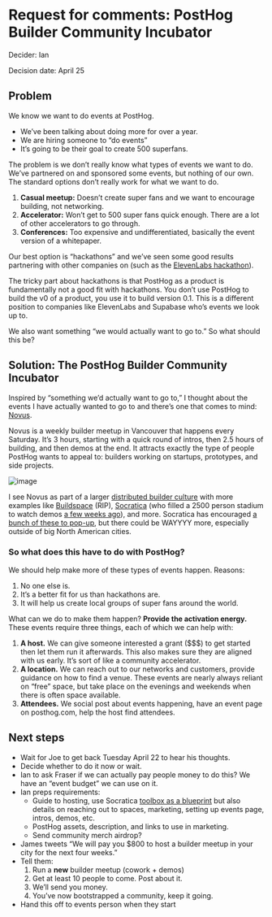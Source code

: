 # Request for comments: PostHog Builder Community Incubator

Decider: Ian

Decision date: April 25

## Problem

We know we want to do events at PostHog.

- We’ve been talking about doing more for over a year.
- We are hiring someone to “do events”
- It’s going to be their goal to create 500 superfans.

The problem is we don’t really know what types of events we want to do. We’ve partnered on and sponsored some events, but nothing of our own. The standard options don’t really work for what we want to do.

1. **Casual meetup:** Doesn’t create super fans and we want to encourage building, not networking.
2. **Accelerator:** Won’t get to 500 super fans quick enough. There are a lot of other accelerators to go through. 
3. **Conferences:** Too expensive and undifferentiated, basically the event version of a whitepaper. 

Our best option is “hackathons” and we’ve seen some good results partnering with other companies on (such as the [ElevenLabs hackathon](https://hackathon.elevenlabs.io/)).

The tricky part about hackathons is that PostHog as a product is fundamentally not a good fit with hackathons. You don’t use PostHog to build the v0 of a product, you use it to build version 0.1. This is a different position to companies like ElevenLabs and Supabase who’s events we look up to. 

We also want something “we would actually want to go to.” So what should this be?

## Solution: The PostHog Builder Community Incubator

Inspired by “something we’d actually want to go to,” I thought about the events I have actually wanted to go to and there’s one that comes to mind: [Novus](https://www.novus.build/). 

Novus is a weekly builder meetup in Vancouver that happens every Saturday. It’s 3 hours, starting with a quick round of intros, then 2.5 hours of building, and then demos at the end. It attracts exactly the type of people PostHog wants to appeal to: builders working on startups, prototypes, and side projects.

![image](https://github.com/user-attachments/assets/ba029e04-c850-4bfc-915d-a732a79ad501)

I see Novus as part of a larger [distributed builder culture](https://ianv.substack.com/p/distributing-builder-culture) with more examples like [Buildspace](https://buildspace.so/) (RIP), [Socratica](https://www.socratica.info/) (who filled a 2500 person stadium to watch demos [a few weeks ago](https://betakit.com/the-future-of-canadian-tech-runs-through-waterloo/)), and more. Socratica has encouraged [a bunch of these to pop-up](https://www.socratica.info/map), but there could be WAYYYY more, especially outside of big North American cities.

### So what does this have to do with PostHog?

We should help make more of these types of events happen. Reasons: 

1. No one else is.
2. It’s a better fit for us than hackathons are.
3. It will help us create local groups of super fans around the world.

What can we do to make them happen? **Provide the activation energy.** These events require three things, each of which we can help with: 

1. **A host.** We can give someone interested a grant ($$$) to get started then let them run it afterwards. This also makes sure they are aligned with us early. It’s sort of like a community accelerator. 
2. **A location.** We can reach out to our networks and customers, provide guidance on how to find a venue. These events are nearly always reliant on “free” space, but take place on the evenings and weekends when there is often space available. 
3. **Attendees.** We social post about events happening, have an event page on posthog.com, help the host find attendees. 

## Next steps

- Wait for Joe to get back Tuesday April 22 to hear his thoughts.
- Decide whether to do it now or wait.
- Ian to ask Fraser if we can actually pay people money to do this? We have an “event budget” we can use on it.
- Ian preps requirements:
    - Guide to hosting, use Socratica [toolbox as a blueprint](https://toolbox.socratica.info/) but also details on reaching out to spaces, marketing, setting up events page, intros, demos, etc.
    - PostHog assets, description, and links to use in marketing.
    - Send community merch airdrop?
- James tweets “We will pay you $800 to host a builder meetup in your city for the next four weeks.”
- Tell them:
    1. Run a **new** builder meetup (cowork + demos) 
    2. Get at least 10 people to come. Post about it. 
    3. We’ll send you money.
    4. You’ve now bootstrapped a community, keep it going.
- Hand this off to events person when they start
